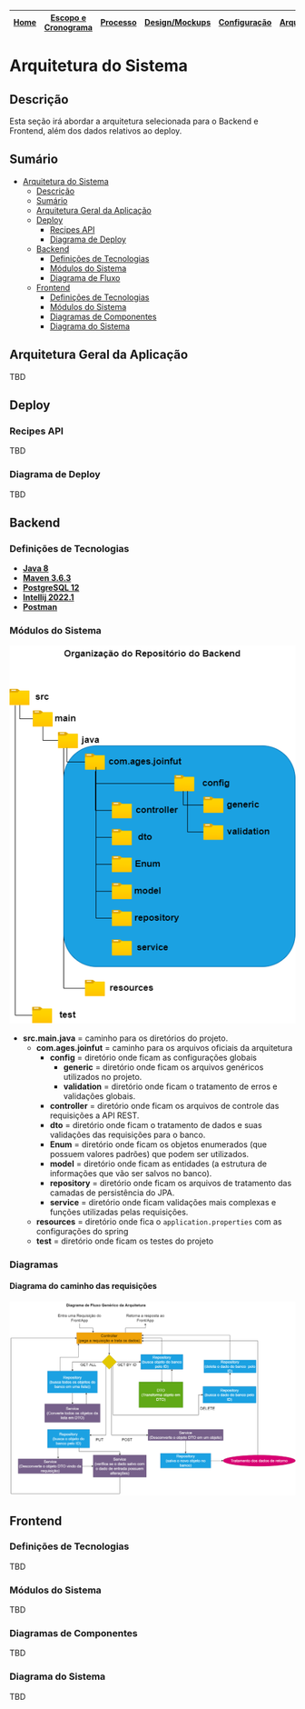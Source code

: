 | [Home](home) | [Escopo e Cronograma](escopo) | [Processo](processo) | [Design/Mockups](design_mockups) | [Configuração](configuracao) | [**Arquitetura**](arquitetura) | [Código](codigo) | [BD](banco_dados) | [Qualidade](qualidade) | [Utilização](utilizacao) | [Instalação](instalação)
| :----------: | :---------------------------: | :------------------: | :--------------: | :--------------------------: | :----------------------------: | :--------------: | :---------------: | :--------------------: | :----------------------: | :--------------------------: |

# Arquitetura do Sistema

## Descrição

Esta seção irá abordar a arquitetura selecionada para o Backend e Frontend, além dos dados relativos ao deploy.

## Sumário

- [Arquitetura do Sistema](#arquitetura-do-sistema)
  - [Descrição](#descrição)
  - [Sumário](#sumário)
  - [Arquitetura Geral da Aplicação](#arquitetura-geral-da-aplicação)
  - [Deploy](#deploy)
    - [Recipes API](#recipes-api)
    - [Diagrama de Deploy](#diagrama-de-deploy)
  - [Backend](#backend)
    - [Definições de Tecnologias](#back-end-def-tec)
    - [Módulos do Sistema](#back-end-mods-sis)
    - [Diagrama de Fluxo](#diagrama-de-fluxo)
  - [Frontend](#frontend)
    - [Definições de Tecnologias](#front-end-def-tec)
    - [Módulos do Sistema](#front-end-mods-sis)
    - [Diagramas de Componentes](#diagramas-de-componentes)
    - [Diagrama do Sistema](#diagrama-do-sistema)

## Arquitetura Geral da Aplicação

TBD

## Deploy

### Recipes API

TBD

### Diagrama de Deploy

TBD

## Backend

<h3 id="back-end-def-tec">Definições de Tecnologias</h3>

* [**Java 8**]()
* [**Maven 3.6.3**]()
* [**PostgreSQL 12**](https://tools.ages.pucrs.br/Joinfut/joinfut-wiki/-/wikis/instala%C3%A7%C3%A3o#postgresql)
* [**Intellij 2022.1**](https://www.jetbrains.com/pt-br/idea/download/)
* [**Postman**](https://www.postman.com/downloads/)

<h3 id="back-end-mods-sis">Módulos do Sistema</h3>

<img src="resources/images/arquitecture/organizacao_repos.png">

* **src.main.java** = caminho para os diretórios do projeto.
  * **com.ages.joinfut** = caminho para os arquivos oficiais da arquitetura
    * **config** = diretório onde ficam as configurações globais
      * **generic** = diretório onde ficam os arquivos genéricos utilizados no projeto.
      * **validation** = diretório onde ficam o tratamento de erros e validações globais.
    * **controller** = diretório onde ficam os arquivos de controle das requisições a API REST.
    * **dto** = diretório onde ficam o tratamento de dados e suas validações das requisições para o banco.
    * **Enum** = diretório onde ficam os objetos enumerados (que possuem valores padrões) que podem ser utilizados.
    * **model** = diretório onde ficam as entidades (a estrutura de informações que vão ser salvos no banco).
    * **repository** = diretório onde ficam os arquivos de tratamento das camadas de persistência do JPA.
    * **service** = diretório onde ficam validações mais complexas e funções utilizadas pelas requisições.
  * **resources** = diretório onde fica o `application.properties` com as configurações do spring
  * **test** = diretório onde ficam os testes do projeto

### Diagramas

#### Diagrama do caminho das requisições

<img src="resources/images/arquitecture/Flow_das_Requisicoes.png">

## Frontend

<h3 id="front-end-def-tec">Definições de Tecnologias</h3>

TBD

<h3 id="front-end-mods-sis">Módulos do Sistema</h3>

TBD

### Diagramas de Componentes

TBD

### Diagrama do Sistema

TBD
